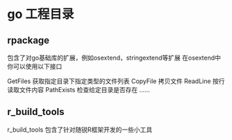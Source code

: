 # go 工程目录

## rpackage 
包含了对go基础库的扩展，例如osextend，stringextend等扩展
在osextend中你可以使用以下接口

GetFiles 获取指定目录下指定类型的文件列表
CopyFile 拷贝文件
ReadLine 按行读取文件内容
PathExists 检查给定目录是否存在
......

## r_build_tools 
r_build_tools 包含了针对随锐R框架开发的一些小工具
